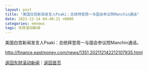 ```yaml
---
layout: post
title: "美国白宫新闻发言人Psaki：总统拜登周一与国会参议院Manchin通话"
date: 2021-12-14 04:40:21 +0800
categories: emnews
tags: 东财滚动新闻
---
```


美国白宫新闻发言人Psaki：总统拜登周一与国会参议院Manchin通话。

<http://finance.eastmoney.com/news/1351,202112142212107935.html>

[返回东财滚动新闻](//finews.withounder.com/emnews/)｜[返回首页](//finews.withounder.com/)